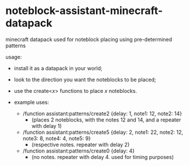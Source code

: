 # noteblock-assistant-minecraft-datapack
minecraft datapack used for noteblock placing using pre-determined patterns

usage:

- install it as a datapack in your world;

- look to the direction you want the noteblocks to be placed;
  
- use the create\<*x*\> functions to place *x* noteblocks.
- example uses:
  - /function assistant:patterns/create2 {delay: 1, note1: 12, note2: 14}
    - (places 2 noteblocks, with the notes 12 and 14, and a repeater with delay 1)
  - /function assistant:patterns/create5 {delay: 2, note1: 22, note2: 12, note3: 8, note4: 4, note5: 9}
    - (respective notes. repeater with delay 2)
  - /function assistant:patterns/create0 {delay: 4}
    - (no notes. repeater with delay 4. used for timing purposes)
